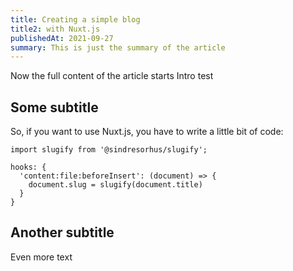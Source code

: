 ```yaml
---
title: Creating a simple blog
title2: with Nuxt.js
publishedAt: 2021-09-27
summary: This is just the summary of the article
---
```


Now the full content of the article starts
Intro test

## Some subtitle

So, if you want to use Nuxt.js, you have to write a little bit of code:

```js[nuxt.config.js]
import slugify from '@sindresorhus/slugify';

hooks: {
  'content:file:beforeInsert': (document) => {
    document.slug = slugify(document.title)
  }
}
```

## Another subtitle

Even more text

